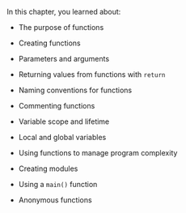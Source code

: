In this chapter, you learned about:

-   The purpose of functions

-   Creating functions

-   Parameters and arguments

-   Returning values from functions with `return`

-   Naming conventions for functions

-   Commenting functions

-   Variable scope and lifetime

-   Local and global variables

-   Using functions to manage program complexity

-   Creating modules

-   Using a `main()` function

-   Anonymous functions
